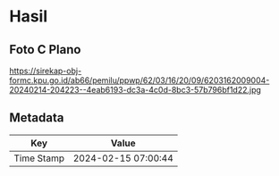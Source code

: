 # Hasil

## Foto C Plano

https://sirekap-obj-formc.kpu.go.id/ab66/pemilu/ppwp/62/03/16/20/09/6203162009004-20240214-204223--4eab6193-dc3a-4c0d-8bc3-57b796bf1d22.jpg


## Metadata

| Key        | Value               |
| ---------- | ------------------- |
| Time Stamp | 2024-02-15 07:00:44 |



